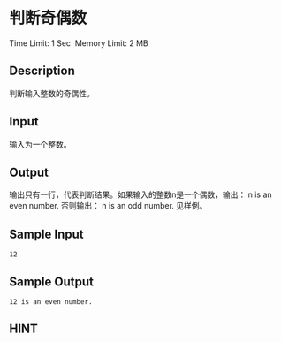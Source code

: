 # 判断奇偶数
Time Limit: 1 Sec  Memory Limit: 2 MB


## Description
判断输入整数的奇偶性。



## Input
输入为一个整数。


## Output
输出只有一行，代表判断结果。如果输入的整数n是一个偶数，输出：
n is an even number.
否则输出：
n is an odd number.
见样例。


## Sample Input
```
12
```
## Sample Output
```
12 is an even number.
```

## HINT
